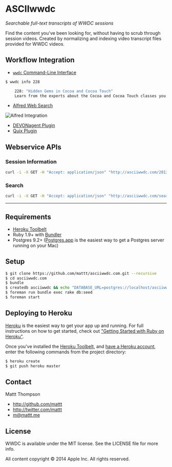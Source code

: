 # ASCIIwwdc
*Searchable full-text transcripts of WWDC sessions*

Find the content you've been looking for, without having to scrub through session videos. Created by normalizing and indexing video transcript files provided for WWDC videos.

## Workflow Integration

- [`wwdc` Command-Line Interface](https://github.com/mattt/wwdc)

```bash
$ wwdc info 228

    228: "Hidden Gems in Cocoa and Cocoa Touch"
    Learn from the experts about the Cocoa and Cocoa Touch classes you may not even know exist, as well as some very obscure but extremely valuable classes that are favorites of the presenters.
```

- [Alfred Web Search](https://gist.github.com/mattt/6756058)

![Alfred Integration](http://asciiwwdc.s3.amazonaws.com/Alfred-WWDC-Web-Search.png)

- [DEVONagent Plugin](https://github.com/annard/DEVONagent-Plugins)
- [Quix Plugin](https://github.com/rydermackay/quixconfig/blob/master/config.txt)

## Webservice APIs

### Session Information

```bash
curl -i -X GET -H "Accept: application/json" "http://asciiwwdc.com/2013/sessions/228"
```

### Search

```bash
curl -i -X GET -H "Accept: application/json" "http://asciiwwdc.com/search?q=UIView"
```

---

## Requirements

- [Heroku Toolbelt](https://toolbelt.heroku.com)
- Ruby 1.9+ with [Bundler](http://bundler.io)
- Postgres 9.2+ ([Postgres.app](http://postgresapp.com/) is the easiest way to get a Postgres server running on your Mac)

## Setup

```bash
$ git clone https://github.com/mattt/asciiwwdc.com.git --recursive
$ cd asciiwwdc.com
$ bundle
$ createdb asciiwwdc && echo "DATABASE_URL=postgres://localhost/asciiwwdc" > .env
$ foreman run bundle exec rake db:seed
$ foreman start
```

## Deploying to Heroku

[Heroku](https://www.heroku.com) is the easiest way to get your app up and running. For full instructions on how to get started, check out ["Getting Started with Ruby on Heroku"](https://devcenter.heroku.com/articles/getting-started-with-ruby).

Once you've installed the [Heroku Toolbelt](https://toolbelt.heroku.com), and [have a Heroku account](https://id.heroku.com/signup/), enter the following commands from the project directory:

```bash
$ heroku create
$ git push heroku master
```

## Contact

Mattt Thompson

- http://github.com/mattt
- http://twitter.com/mattt
- <m@mattt.me>

## License

WWDC is available under the MIT license. See the LICENSE file for more info.

All content copyright © 2014 Apple Inc. All rights reserved.
